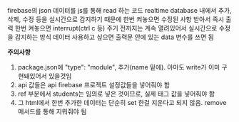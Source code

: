 firebase의 json 데이터를 js를 통해 read 하는 코드
realtime database 내에서 추가, 삭제, 수정 등을 실시간으로 감지하기 때문에 한번 켜놓으면 수정된 사항 받아서 즉시 출력
한번 켜놓으면 interrupt(ctrl c 등) 주기 전까지는 계속 열려있어서 실시간으로 수정을 감지하는 방식
데이터 사용하고 싶으면 출력문 안에 있는 data 변수를 쓰면 됨

**주의사항**
1. package.json에 "type": "module", 추가(name 밑에). 아마도 write가 이미 구현돼있어서 있을것임
2. api 값들은 api firebase 프로젝트 설정값들을 넣어줘야 함
3. ref 부분에서 students는 임의로 넣은 것이므로, 실제 태그 값을 넣어줘야 함
4. 그 html에서 한번 추가한 데이터는 단순히 set 한걸 지운다고 되지 않음. remove 메서드를 통해 지워줘야 됨